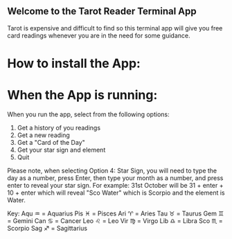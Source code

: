 ## Welcome to the Tarot Reader Terminal App

Tarot is expensive and difficult to find so this terminal app will give you free card readings whenever you are in the need for some guidance.

# How to install the App:

# When the App is running:

When you run the app, select from the following options:

1. Get a history of you readings
2. Get a new reading
3. Get a "Card of the Day"
4. Get your star sign and element
5. Quit

Please note, when selecting Option 4: Star Sign, you will need to type the day as a number, press Enter, then type your month as a number, and press enter to reveal your star sign. For example: 31st October will be 31 + enter + 10 + enter which will reveal "Sco Water" which is Scorpio and the element is Water.

Key:
Aqu ♒️ = Aquarius
Pis ♓️ = Pisces
Ari ♈️ = Aries
Tau ♉️ = Taurus
Gem ♊️ = Gemini
Can ♋️ = Cancer
Leo ♌️ = Leo
Vir ♍️ = Virgo
Lib ♎️ = Libra
Sco ♏️ = Scorpio
Sag ♐️ = Sagittarius
